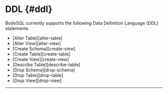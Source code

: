 DDL {#ddl}
========

BodoSQL currently supports the following Data Definition Language (DDL) statements.

- [Alter Table][alter-table]
- [Alter View][alter-view]
- [Create Schema][create-view]
- [Create Table][create-table]
- [Create View][create-view]
- [Describe Table][describe-table]
- [Drop Schema][drop-schema]
- [Drop Table][drop-table]
- [Drop View][drop-view]

--- 
